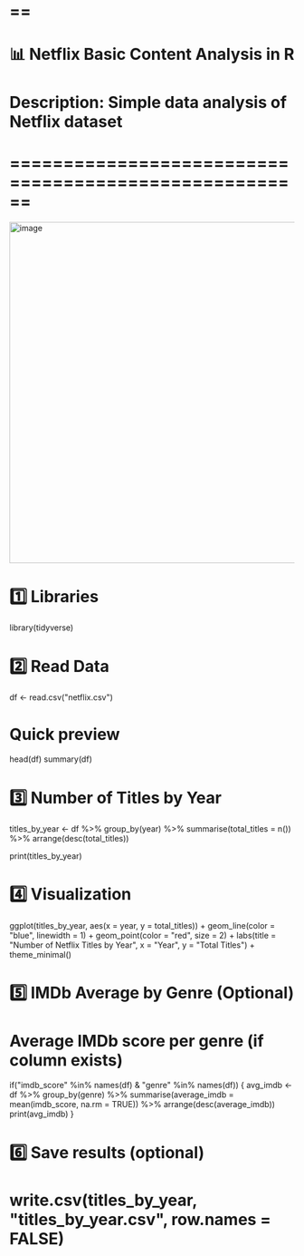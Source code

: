 # ==
# 📊 Netflix Basic Content Analysis in R
# Description: Simple data analysis of Netflix dataset
# ======================================================
<img width="870" height="602" alt="image" src="https://github.com/user-attachments/assets/48ea19f9-56d4-4d1b-b0fc-4f8b90ea995b" />

# 1️⃣ Libraries
library(tidyverse)

# 2️⃣ Read Data

df <- read.csv("netflix.csv")

# Quick preview
head(df)
summary(df)

# 3️⃣ Number of Titles by Year

titles_by_year <- df %>%
  group_by(year) %>%
  summarise(total_titles = n()) %>%
  arrange(desc(total_titles))

print(titles_by_year)

# 4️⃣ Visualization

ggplot(titles_by_year, aes(x = year, y = total_titles)) +
  geom_line(color = "blue", linewidth = 1) +
  geom_point(color = "red", size = 2) +
  labs(title = "Number of Netflix Titles by Year",
       x = "Year",
       y = "Total Titles") +
  theme_minimal()

# 5️⃣ IMDb Average by Genre (Optional)
# Average IMDb score per genre (if column exists)
if("imdb_score" %in% names(df) & "genre" %in% names(df)) {
  avg_imdb <- df %>%
    group_by(genre) %>%
    summarise(average_imdb = mean(imdb_score, na.rm = TRUE)) %>%
    arrange(desc(average_imdb))
  print(avg_imdb)
}

# 6️⃣ Save results (optional)
# write.csv(titles_by_year, "titles_by_year.csv", row.names = FALSE)
